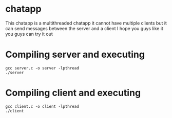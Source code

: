 # chatapp 
This chatapp is a multithreaded chatapp it cannot have multiple clients but it can send messages between the server and a client
I hope you guys like it you guys can try it out
# Compiling server and executing
```shell
gcc server.c -o server -lpthread
./server
```
# Compiling client and executing
```shell
gcc client.c -o client -lpthread
./client
```
